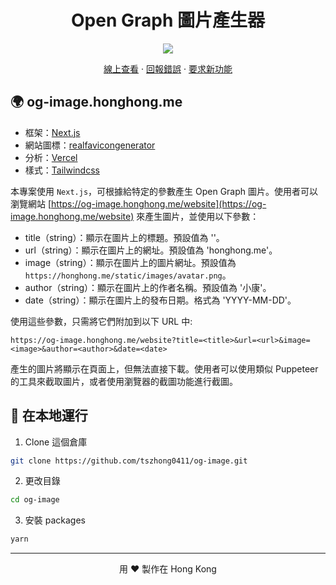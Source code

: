 <h1 align="center">
 Open Graph 圖片產生器
</h1>

<p align="center">
  <img src="https://socialify.git.ci/tszhong0411/og-image/image?forks=1&issues=1&logo=https://honghong.me/static/images/projects/og-image/logo.png&name=1&owner=1&pattern=Circuit%20Board&pulls=1&stargazers=1&theme=Dark">
</p>

<p align="center">
    <a href="https://honghong.me" target="blank">線上查看</a>
    ·
    <a href="https://github.com/tszhong0411/honghong.me/issues/new/choose">回報錯誤</a>
    ·
    <a href="https://github.com/tszhong0411/honghong.me/issues/new/choose">要求新功能</a>
</p>

## 🌍 og-image.honghong.me

- 框架：[Next.js](https://nextjs.org/)
- 網站圖標：[realfavicongenerator](https://realfavicongenerator.net/)
- 分析：[Vercel](https://vercel.com/)
- 樣式：[Tailwindcss](https://tailwindcss.com)

本專案使用 `Next.js`，可根據給特定的參數產生 Open Graph 圖片。使用者可以瀏覽網站 [https://og-image.honghong.me/website](https://og-image.honghong.me/website) 來產生圖片，並使用以下參數：

- title（string）：顯示在圖片上的標題。預設值為 ''。
- url（string）：顯示在圖片上的網址。預設值為 'honghong.me'。
- image（string）：顯示在圖片上的圖片網址。預設值為 `https://honghong.me/static/images/avatar.png`。
- author（string）：顯示在圖片上的作者名稱。預設值為 '小康'。
- date（string）：顯示在圖片上的發布日期。格式為 'YYYY-MM-DD'。

使用這些參數，只需將它們附加到以下 URL 中:

```
https://og-image.honghong.me/website?title=<title>&url=<url>&image=<image>&author=<author>&date=<date>
```

產生的圖片將顯示在頁面上，但無法直接下載。使用者可以使用類似 Puppeteer 的工具來截取圖片，或者使用瀏覽器的截圖功能進行截圖。

## 👋 在本地運行

1. Clone 這個倉庫

```sh
git clone https://github.com/tszhong0411/og-image.git
```

2. 更改目錄

```sh
cd og-image
```

3. 安裝 packages

```sh
yarn
```

<hr>
<p align="center">
用 ❤️ 製作在 Hong Kong
</p>
